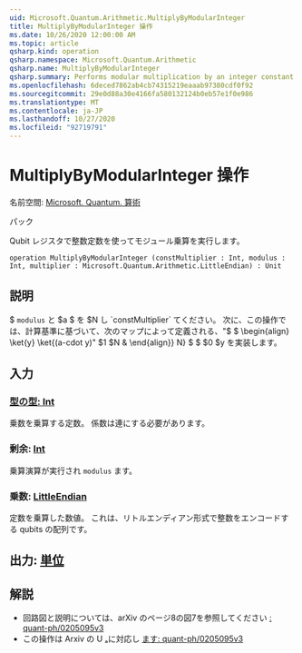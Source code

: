 ```yaml
---
uid: Microsoft.Quantum.Arithmetic.MultiplyByModularInteger
title: MultiplyByModularInteger 操作
ms.date: 10/26/2020 12:00:00 AM
ms.topic: article
qsharp.kind: operation
qsharp.namespace: Microsoft.Quantum.Arithmetic
qsharp.name: MultiplyByModularInteger
qsharp.summary: Performs modular multiplication by an integer constant on a qubit register.
ms.openlocfilehash: 6deced7862ab4cb74315219eaaab97380cdf0f92
ms.sourcegitcommit: 29e0d88a30e4166fa580132124b0eb57e1f0e986
ms.translationtype: MT
ms.contentlocale: ja-JP
ms.lasthandoff: 10/27/2020
ms.locfileid: "92719791"
---
```

# <a name="multiplybymodularinteger-operation"></a>MultiplyByModularInteger 操作

名前空間: [Microsoft. Quantum. 算術](xref:Microsoft.Quantum.Arithmetic)

パック [](https://nuget.org/packages/)


Qubit レジスタで整数定数を使ってモジュール乗算を実行します。

```qsharp
operation MultiplyByModularInteger (constMultiplier : Int, modulus : Int, multiplier : Microsoft.Quantum.Arithmetic.LittleEndian) : Unit
```


## <a name="description"></a>説明

$ `modulus` と $a $ を $N し `constMultiplier` てください。
次に、この操作では、計算基準に基づいて、次のマップによって定義される、"$ $ \begin{align} \ket{y} \ket{(a-cdot y)" $1 $N & \end{align}} N} $ $ $0 $y を実装します。

## <a name="input"></a>入力

### <a name="constmultiplier--int"></a>[型の型: Int](xref:microsoft.quantum.lang-ref.int)

乗数を乗算する定数。 係数は連にする必要があります。


### <a name="modulus--int"></a>剰余: [Int](xref:microsoft.quantum.lang-ref.int)

乗算演算が実行され `modulus` ます。


### <a name="multiplier--littleendian"></a>乗数: [LittleEndian](xref:Microsoft.Quantum.Arithmetic.LittleEndian)

定数を乗算した数値。
これは、リトルエンディアン形式で整数をエンコードする qubits の配列です。



## <a name="output--unit"></a>出力: [単位](xref:microsoft.quantum.lang-ref.unit)



## <a name="remarks"></a>解説

- 回路図と説明については、arXiv のページ8の図7を参照してください [: quant-ph/0205095v3](https://arxiv.org/pdf/quant-ph/0205095v3.pdf#page=8)
- この操作は Arxiv の U ₐに対応し [ます: quant-ph/0205095v3](https://arxiv.org/pdf/quant-ph/0205095v3.pdf)